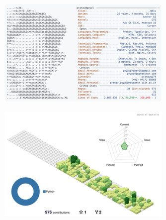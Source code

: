<a href="https://github.com/Pranav174/Pranav17">
  <picture>
    <source media="(prefers-color-scheme: dark)" srcset="https://raw.githubusercontent.com/Pranav174/Pranav17/main/dark_mode.svg">
    <img alt="Pranav Goyal's GitHub Profile README" src="https://raw.githubusercontent.com/Pranav174/Pranav17/main/light_mode.svg">
  </picture>
</a>

<br/>
<br/>

<p align="center" >
	<picture>
	  <source media="(prefers-color-scheme: dark)"  srcset="https://raw.githubusercontent.com/Pranav174/Pranav17/main/profile-3d-contrib/night.svg" />
	  <source media="(prefers-color-scheme: light)" srcset="https://raw.githubusercontent.com/Pranav174/Pranav17/main/profile-3d-contrib/day.svg" />
	  <img alt="github profile contributions chart"    src="https://raw.githubusercontent.com/Pranav174/Pranav17/main/profile-3d-contrib/day.svg" />
	</picture>
</p>